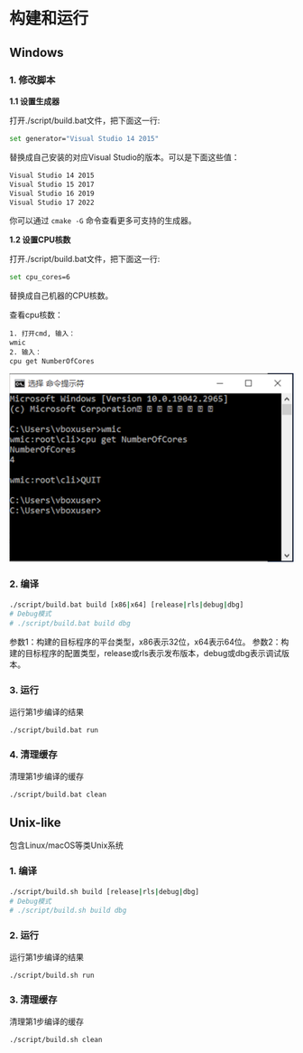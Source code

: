 # 构建和运行

## Windows

### 1. 修改脚本

**1.1 设置生成器**

打开./script/build.bat文件，把下面这一行:
```bash
set generator="Visual Studio 14 2015"
```
替换成自己安装的对应Visual Studio的版本。可以是下面这些值：
```
Visual Studio 14 2015
Visual Studio 15 2017
Visual Studio 16 2019
Visual Studio 17 2022
```

你可以通过 ```cmake -G``` 命令查看更多可支持的生成器。

**1.2 设置CPU核数**

打开./script/build.bat文件，把下面这一行:
```bash
set cpu_cores=6
```
替换成自己机器的CPU核数。

查看cpu核数：
```
1. 打开cmd, 输入：
wmic
2. 输入：
cpu get NumberOfCores
```
![](./imgs/win_cpu_core_num.png)


### 2. 编译

```bash
./script/build.bat build [x86|x64] [release|rls|debug|dbg]
# Debug模式
# ./script/build.bat build dbg
```

参数1：构建的目标程序的平台类型，x86表示32位，x64表示64位。
参数2：构建的目标程序的配置类型，release或rls表示发布版本，debug或dbg表示调试版本。

### 3. 运行

运行第1步编译的结果
```bash
./script/build.bat run
```

### 4. 清理缓存

清理第1步编译的缓存

```bash
./script/build.bat clean
```


## Unix-like

包含Linux/macOS等类Unix系统

### 1. 编译

```bash
./script/build.sh build [release|rls|debug|dbg]
# Debug模式
# ./script/build.sh build dbg
```

### 2. 运行

运行第1步编译的结果
```bash
./script/build.sh run
```

### 3. 清理缓存

清理第1步编译的缓存

```bash
./script/build.sh clean
```

